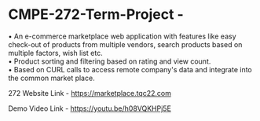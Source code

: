 # CMPE-272-Term-Project - 
• An e-commerce marketplace web application with features like easy check-out of products from multiple vendors, search products based on multiple factors, wish list etc.  
• Product sorting and filtering based on rating and view count.                         
• Based on CURL calls to access remote company's data and integrate into the common market place.
 
 272 Website Link - https://marketplace.tqc22.com
 
 Demo Video Link - https://youtu.be/h08VQKHPj5E

